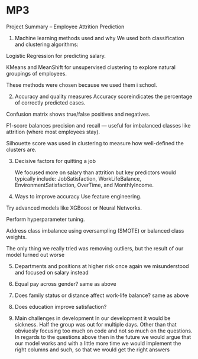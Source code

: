 # MP3
Project Summary – Employee Attrition Prediction
1. Machine learning methods used and why
We used both classification and clustering algorithms:

Logistic Regression for predicting salary.

KMeans and MeanShift for unsupervised clustering to explore natural groupings of employees.

These methods were chosen because we used them i school.

2. Accuracy and quality measures
Accuracy scoreindicates the percentage of correctly predicted cases.

Confusion matrix shows true/false positives and negatives.

F1-score balances precision and recall — useful for imbalanced classes like attrition (where most employees stay).

Silhouette score was used in clustering to measure how well-defined the clusters are.

3. Decisive factors for quitting a job

   We focused more on salary than attrition but key predictors would typically include: JobSatisfaction, WorkLifeBalance, EnvironmentSatisfaction, OverTime, and MonthlyIncome.


4. Ways to improve accuracy
Use feature engineering.

Try advanced models like XGBoost or Neural Networks.

Perform hyperparameter tuning.

Address class imbalance using oversampling (SMOTE) or balanced class weights.

The only thing we really tried was removing outliers, but the result of our model turned out worse  

5. Departments and positions at higher risk
once again we misunderstood and focused on salary instead

6. Equal pay across gender?
same as above

7. Does family status or distance affect work-life balance?
same as above

8. Does education improve satisfaction?


9. Main challenges in development
In our development it would be sickness. Half the group was out for multiple days. Other than that obviuosly focusing too much on code and not so much on the questions. In regards to the questions above then in the future we would argue that our model works and with a little more time we would implement the right columns and such, so that we would get the right answers
